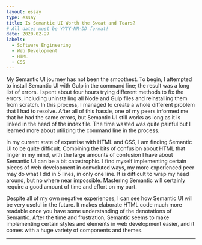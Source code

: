 ```yaml
---
layout: essay
type: essay
title: Is Semantic UI Worth the Sweat and Tears?
# All dates must be YYYY-MM-DD format!
date: 2020-02-27
labels:
  - Software Engineering
  - Web Development
  - HTML
  - CSS
---
```



My Semantic UI journey has not been the smoothest. To begin, I attempted to install Semantic UI with Gulp in the command line; the result was a long list of errors. I spent about four hours trying different methods to fix the errors, including uninstalling all Node and Gulp files and reinstalling them from scratch. In this process, I managed to create a whole different problem that I had to resolve. After all of this hassle, one of my peers informed me that he had the same errors, but Semantic UI still works as long as it is linked in the head of the index file. The time wasted was quite painful but I learned more about utilizing the command line in the process.

In my current state of expertise with HTML and CSS, I am finding Semantic UI to be quite difficult. Combining the bits of confusion about HTML that linger in my mind, with the large amounts of confusion I have about Semantic UI can be a bit catastrophic. I find myself implementing certain pieces of web development in convoluted ways, my more experienced peer may do what I did in 5 lines, in only one line. It is difficult to wrap my head around, but no where near impossible. Mastering Semantic will certainly require a good amount of time and effort on my part.

Despite all of my own negative experiences, I can see how Semantic UI will be very useful in the future. It makes elaborate HTML code much more readable once you have some understanding of the denotations of Semantic. After the time and frustration, Semantic seems to make implementing certain styles and elements in web development easier, and it comes with a huge variety of components and themes.
<hr>
